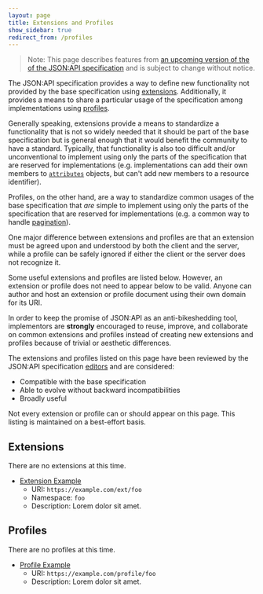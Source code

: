 ```yaml
---
layout: page
title: Extensions and Profiles
show_sidebar: true
redirect_from: /profiles
---
```


> Note: This page describes features from [an upcoming version of the of the
> JSON:API specification](/format/1.1/) and is subject to change without
> notice.

The JSON:API specification provides a way to define new functionality not
provided by the base specification using [extensions]. Additionally, it
provides a means to share a particular usage of the specification among
implementations using [profiles].

Generally speaking, extensions provide a means to standardize a functionality
that is not so widely needed that it should be part of the base specification
but is general enough that it would benefit the community to have a standard.
Typically, that functionality is also too difficult and/or unconventional to
implement using only the parts of the specification that are reserved for
implementations (e.g. implementations can add their own members to
[`attributes`][attributes] objects, but can't add new members to a resource
identifier).

Profiles, on the other hand, are a way to standardize common usages of the base
specification that _are_ simple to implement using only the parts of the
specification that are reserved for implementations (e.g. a common way to
handle [pagination]).

One major difference between extensions and profiles are that an extension must
be agreed upon and understood by both the client and the server, while a
profile can be safely ignored if either the client or the server does not
recognize it.

Some useful extensions and profiles are listed below. However, an extension or
profile does not need to appear below to be valid. Anyone can author and host
an extension or profile document using their own domain for its URI.

In order to keep the promise of JSON:API as an anti-bikeshedding tool,
implementors are **strongly** encouraged to reuse, improve, and collaborate on
common extensions and profiles instead of creating new extensions and profiles
because of trivial or aesthetic differences.

The extensions and profiles listed on this page have been reviewed by the
JSON:API specification [editors] and are considered:

  - Compatible with the base specification
  - Able to evolve without backward incompatibilities
  - Broadly useful

Not every extension or profile can or should appear on this page. This listing
is maintained on a best-effort basis.

## <a href="#extensions" id="extensions" class="headerlink"></a> Extensions

There are no extensions at this time.

- [Extension Example](https://example.com/ext/foo)
  - URI: `https://example.com/ext/foo`
  - Namespace: `foo`
  - Description: Lorem dolor sit amet.

## <a href="#extensions" id="extensions" class="headerlink"></a> Profiles

There are no profiles at this time.

- [Profile Example](https://example.com/profile/foo)
  - URI: `https://example.com/profile/foo`
  - Description: Lorem dolor sit amet.

[extensions]: /format/1.1/#extensions
[profiles]: /format/1.1/#profiles
[attributes]: /format/1.1/#document-resource-object-attributes
[pagination]: /format/1.1/#fetching-pagination
[editors]: /about/#editors
